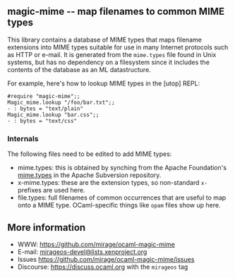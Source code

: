 ## magic-mime -- map filenames to common MIME types

This library contains a database of MIME types that maps filename extensions
into MIME types suitable for use in many Internet protocols such as HTTP or
e-mail.  It is generated from the `mime.types` file found in Unix systems, but
has no dependency on a filesystem since it includes the contents of the
database as an ML datastructure.

For example, here's how to lookup MIME types in the [utop] REPL:

    #require "magic-mime";;
    Magic_mime.lookup "/foo/bar.txt";;
    - : bytes = "text/plain"
    Magic_mime.lookup "bar.css";;
    - : bytes = "text/css"

### Internals

The following files need to be edited to add MIME types:

- mime.types: this is obtained by synching from the Apache Foundation's
  [mime.types](https://svn.apache.org/repos/asf/httpd/httpd/trunk/docs/conf/mime.types)
  in the Apache Subversion repository.
- x-mime.types: these are the extension types, so non-standard `x-` prefixes are used here.
- file.types: full filenames of common occurrences that are useful to map onto a MIME type.
  OCaml-specific things like `opam` files show up here.

## More information

* WWW: <https://github.com/mirage/ocaml-magic-mime>
* E-mail: <mirageos-devel@lists.xenproject.org>
* Issues <https://github.com/mirage/ocaml-magic-mime/issues>
* Discourse: <https://discuss.ocaml.org> with the `mirageos` tag
